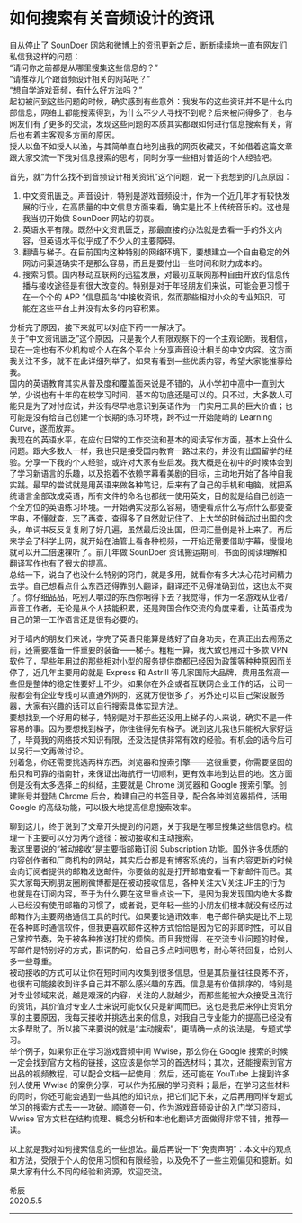 # 如何搜索有关音频设计的资讯

自从停止了 SounDoer 网站和微博上的资讯更新之后，断断续续地一直有网友们私信我这样的问题：  
“请问你之前都是从哪里搜集这些信息的？”  
“请推荐几个跟音频设计相关的网站吧？”  
“想自学游戏音频，有什么好方法吗？”  
起初被问到这些问题的时候，确实感到有些意外：我发布的这些资讯并不是什么内部信息，网络上都能搜索得到，为什么不少人寻找不到呢？后来被问得多了，也与网友们有了更多的交流，发现这些问题的本质其实都跟如何进行信息搜索有关，背后也有着主客观多方面的原因。  
授人以鱼不如授人以渔，与其简单直白地列出我的网页收藏夹，不如借着这篇文章跟大家交流一下我对信息搜索的思考，同时分享一些相对普适的个人经验吧。

首先，就“为什么找不到音频设计相关资讯”这个问题，说一下我想到的几点原因：  
1. 中文资讯匮乏。声音设计，特别是游戏音频设计，作为一个近几年才有较快发展的行业，在高质量的中文信息方面来看，确实是比不上传统音乐的。这也是我当初开始做 SounDoer 网站的初衷。  
2. 英语水平有限。既然中文资讯匮乏，那最直接的办法就是去看一手的外文内容，但英语水平似乎成了不少人的主要障碍。  
3. 翻墙与梯子。在目前国内这种特别的网络环境下，要想建立一个自由稳定的外网访问渠道确实不是那么容易，而且是要付出一些时间和财力成本的。  
4. 搜索习惯。国内移动互联网的迅猛发展，对最初互联网那种自由开放的信息传播与接收途径是有很大改变的。特别是对于年轻朋友们来说，可能会更习惯于在一个个的 APP ”信息孤岛“中接收资讯，然而那些相对小众的专业知识，可能在这些平台上并没有太多的内容积累。

分析完了原因，接下来就可以对症下药一一解决了。  
关于“中文资讯匮乏”这个原因，只是我个人有限观察下的一个主观论断。我相信，现在一定也有不少机构或个人在各个平台上分享声音设计相关的中文内容。这方面我关注不多，就不在此详细列举了。如果有看到一些优质内容，希望大家能推荐给我。  
国内的英语教育其实从普及度和覆盖面来说是不错的，从小学初中高中一直到大学，少说也有十年的在校学习时间，基本的功底还是可以的。只不过，大多数人可能只是为了对付应试，并没有尽早地意识到英语作为一门实用工具的巨大价值；也可能是没有给自己创建一个长期的练习环境，跨不过一开始陡峭的 Learning Curve，遂而放弃。  
我现在的英语水平，在应付日常的工作交流和基本的阅读写作方面，基本上没什么问题。跟大多数人一样，我也只是接受国内教育一路过来的，并没有出国留学的经验。分享一下我的个人经验，或许对大家有些启发。我大概是在初中的时候体会到了学习新语言的乐趣，以及抱着不依赖字幕看美剧的目标，主动地开始了各种自我实践。最早的尝试就是用英语来做各种笔记，后来有了自己的手机和电脑，就把系统语言全部改成英语，所有文件的命名也都统一使用英文，目的就是给自己创造一个全方位的英语练习环境。一开始确实没那么容易，随便看点什么写点什么都要查字典，不懂就查，忘了再查，查得多了自然就记住了。上大学的时候动过出国的念头，单词书反反复复刷了好几遍，虽然最后没出国，但词汇量倒是补上来了。再后来学会了科学上网，就开始在油管上看各种视频，一开始还需要借助字幕，慢慢地就可以开二倍速裸听了。前几年做 SounDoer 资讯搬运期间，书面的阅读理解和翻译写作也有了很大的提高。  
总结一下，说白了也没什么特别的窍门，就是多用，就看你有多大决心花时间精力去学。自己想看点什么东西还得靠别人翻译，翻译还不见得准确到位，这也太不爽了。你仔细品品，吃别人嚼过的东西你咽得下去？我觉得，作为一名游戏从业者/声音工作者，无论是从个人技能积累，还是跨国合作交流的角度来看，让英语成为自己的第一工作语言还是很有必要的。

对于墙内的朋友们来说，学完了英语只能算是练好了自身功夫，在真正出去闯荡之前，还需要准备一件重要的装备——梯子。粗粗一算，我大致也用过十多款 VPN 软件了，早些年用过的那些相对小型的服务提供商都已经因为政策等种种原因而关停了，近几年主要用的就是 Express 和 Astrill 等几家国际大品牌，费用虽然高一些但是整体的稳定性要好上不少。如果你在外企或者互联网企业工作的话，公司一般都会有企业专线可以直通外网的，这就方便很多了。另外还可以自己架设服务器，大家有兴趣的话可以自行搜索具体实现方法。  
要想找到一个好用的梯子，特别是对于那些还没用上梯子的人来说，确实不是一件容易的事。因为要想找到梯子，你往往得先有梯子。说到这儿我也只能祝大家好运了，毕竟我的网络技术知识有限，还没法提供非常有效的经验。有机会的话今后可以另行一文再做讨论。  
别着急，你还需要挑选两样东西，浏览器和搜索引擎——这很重要，你需要坚固的船只和可靠的指南针，来保证出海航行一切顺利，更有效率地到达目的地。这方面倒是没有太多选择上的纠结，主要就是 Chrome 浏览器和 Google 搜索引擎。创建账号并登陆 Chrome 后台，构建自己的书签目录，配合各种浏览器插件，活用 Google 的高级功能，可以极大地提高信息搜索效率。

聊到这儿，终于说到了文章开头提到的问题，关于我是在哪里搜集这些信息的。梳理一下主要可以分为两个途径：被动接收和主动搜索。  
我这里要说的“被动接收”是主要指邮箱订阅 Subscription 功能。国外许多优质的内容创作者和厂商机构的网站，其实后台都是有博客系统的，当有内容更新的时候会向订阅者提供的邮箱发送邮件，你要做的就是打开邮箱查看一下新邮件而已。其实大家每天刷朋友圈刷微博都是在被动接收信息，各种关注大V关注UP主的行为也就是在订阅内容，至于为什么要在这里重点说一下，是因为我发现国内绝大多数人已经没有使用邮箱的习惯了，或者说，更年轻一些的小朋友们根本就没有经历过邮箱作为主要网络通信工具的时代。如果要论通讯效率，电子邮件确实是比不上现在各种即时通信软件，但我更喜欢邮件这种方式恰恰是因为它的非即时性，可以自己掌控节奏，免于被各种推送打扰的烦恼。而且我觉得，在交流专业问题的时候，写邮件是特别好的方式，斟词酌句，给自己多点时间思考，耐心等待回复，给别人多一些尊重。  
被动接收的方式可以让你在短时间内收集到很多信息，但是其质量往往良莠不齐，也很有可能接收到许多自己并不那么感兴趣的东西。信息是有价值排序的，特别是对专业领域来说，越是艰深的内容，关注的人就越少，而那些能被大众接受且流行的资讯，其价值对专业人士来说可能仅仅只是新闻而已。这也是我后来停止资讯分享的主要原因，我每天接收并挑选出来的信息，对我自己专业能力的提高已经没有太多帮助了。所以接下来要说的就是“主动搜索”，更精确一点的说法是，专题式学习。  
举个例子，如果你正在学习游戏音频中间 Wwise，那么你在 Google 搜索的时候一定会找到官方文档的链接，这应该是你学习的首选材料；其次，还能搜索到官方出品的视频教程，可以配合文档一起使用；然后，还可能在 YouTube 上搜到许多别人使用 Wwise 的案例分享，可以作为拓展的学习资料；最后，在学习这些材料的同时，你还可能会遇到一些其他的知识点，把它们记下来，之后再用同样专题式学习的搜索方式去一一攻破。顺道夸一句，作为游戏音频设计的入门学习资料，Wwise 官方文档在结构梳理、概念分析和本地化翻译方面做得非常不错，推荐一读。

以上就是我对如何搜索信息的一些想法。最后再说一下“免责声明”：本文中的观点和方法，受限于个人的使用习惯和有限经验，以及免不了一些主观偏见和臆断。如果大家有什么不同的经验和资源，欢迎交流。

希辰  
2020.5.5

***